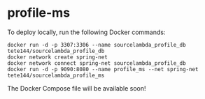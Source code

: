 # profile-ms 

To deploy locally, run the following Docker commands:

```shell
docker run -d -p 3307:3306 --name sourcelambda_profile_db tete144/sourcelambda_profile_db
docker network create spring-net
docker network connect spring-net sourcelambda_profile_db
docker run -d -p 9090:8080 --name profile_ms --net spring-net tete144/sourcelambda_profile_ms
```

The Docker Compose file will be available soon!
